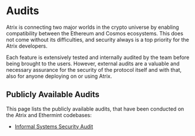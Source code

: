 <!--
order: 4
-->

# Audits

Atrix is connecting two major worlds in the crypto universe by enabling compatibility between the Ethereum and Cosmos ecosystems. This does not come without its difficulties, and security always is a top priority for the Atrix developers.

Each feature is extensively tested and internally audited by the team before being brought to the users. However, external audits are a valuable and necessary assurance for the security of the protocol itself and with that, also for anyone deploying on or using Atrix.

## Publicly Available Audits

This page lists the publicly available audits, that have been conducted on the Atrix and Ethermint codebases:

- [Informal Systems Security Audit](https://github.com/informalsystems/audits/blob/main/Atrix2021Q4/informal-Atrix-report-2021q4.pdf)
